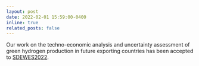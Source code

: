 ```yaml
---
layout: post
date: 2022-02-01 15:59:00-0400
inline: true
related_posts: false
---
```


Our work on the techno-economic analysis and uncertainty assessment of green hydrogen production in future exporting countries has been accepted to [SDEWES2022]( https://www.paphos2022.sdewes.org/).


